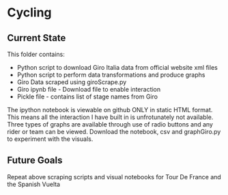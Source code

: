 # Cycling

## Current State

This folder contains:
- Python script to download Giro Italia data from official website xml files
- Python script to perform data transformations and produce graphs
- Giro Data scraped using giroScrape.py
- Giro ipynb file - Download file to enable interaction
- Pickle file - contains list of stage names from Giro

The ipython notebook is viewable on github ONLY in static HTML format. This means all the interaction I have built in is unfrotunately not available. Three types of graphs are available through use of radio buttons and any rider or team can be viewed.
Download the notebook, csv and graphGiro.py to experiment with the visuals.

## Future Goals

Repeat above scraping scripts and visual notebooks for Tour De France and the Spanish Vuelta
